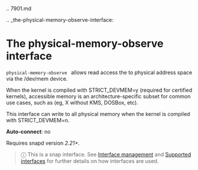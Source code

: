 .. 7901.md

.. _the-physical-memory-observe-interface:

# The physical-memory-observe interface

`physical-memory-observe ` allows read access the to physical address space via the /dev/mem device.

When the kernel is compiled with STRICT_DEVMEM=y (required for certified kernels), accessible memory is an architecture-specific subset for common use cases, such as (eg, X without KMS, DOSBox, etc).

This interface can write to all physical memory when the kernel is compiled with STRICT_DEVMEM=n.

**Auto-connect**: no

Requires snapd version _2.21+_.

> ⓘ  This is a snap interface. See [Interface management](/t/interface-management/6154) and [Supported interfaces](/t/supported-interfaces/7744) for further details on how interfaces are used.